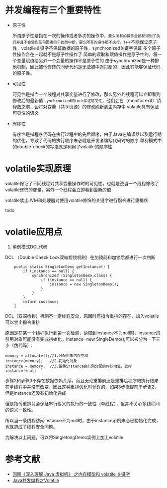 # 并发编程有三个重要特性

- 原子性
 
	所谓原子性是指在一次的操作或者多次的操作中，`要么所有的操作全部都得到了执行并且不会受到任何因素的干扰而中断，要么所有的操作都不执行`。i++不能保证原子性，volatile关键字不保证数据的原子性，synchronized关键字保证
多个原子性操作合在一起就不是原子性操作了
简单的读取和赋值操作是原子性的，将一个变量赋值给另外一个变量的操作不是原子性的
由于synchronized是一种排他机制，因此被他修饰的同步代码是无法被中途打断的，因此其能够保证代码的原子性。
- 可见性

	可见性是指当一个线程对共享变量进行了修改，那么另外的线程可以立即看到修改后的最新值
`synchronized和Lock保证可见性`，他们会在（monitor exit）锁释放之前，会将对变量（共享资源）的修改刷新到主内存中
volatile具有保证可见性的语义

- 有序性

	有序性是指程序代码在执行过程中的先后顺序，由于Java在编译器以及运行期的优化，导致了代码的执行顺序未必就是开发者编写代码时的顺序
单利模式中的double-check的写法就是利用了volatile的顺序性

# volatile实现原理

volatile保证了不同线程对共享变量操作时的可见性，也就是说当一个线程修改了volatile修饰的变量，另外一个线程会立即看到最新的值

volatile禁止JVM和处理器对使用volatile修饰的关键字进行指令进行重排序


todo


# volatile应用点

1. 单例模式DCL代码

DCL （Double Check Lock双端检锁机制）在加锁前和加锁后都进行一次判断

```
    public static SingletonDemo getInstance() {
        if (instance == null) {
            synchronized (SingletonDemo.class) {
                if (instance == null) {
                    instance = new SingletonDemo();
                }
            }
        }
        return instance;
    }

```

DCL（双端检锁）机制不一定线程安全，原因时有指令重排的存在，加入volatile可以禁止指令重排

原因是在某一个线程执行到第一次检测，读取到instance不为null时，instance的引用对象可能没有完成初始化。instance=new SingleDemo();可以被分为一下三步（伪代码）：

```
memory = allocate();//1.分配对象内存空间
instance(memory);	//2.初始化对象
instance = memory;	//3.设置instance执行刚分配的内存地址，此时instance!=null

```

步骤2和步骤3不存在数据依赖关系，而且无论重排前还是重排后程序的执行结果在单线程中并没有改变，因此这种重排优化时允许的，如果3步骤提前于步骤2，但是instance还没有初始化完成

但是指令重排只会保证串行语义的执行的一致性（单线程），但并不关心多线程间的语义一致性。

所以当一条线程访问instance不为null时，由于instance示例未必已初始化完成，也就造成了线程安全问题。

为解决以上问题，可以将SingletongDemo实例上加上volatile



# 参考文献

- [回顾《深入理解 Java 虚拟机》 之内存模型和 volatile 关键字](https://chenjiayang.me/2019/02/12/jvm-java-volatile/)
- [Java并发编程之Volatile](https://www.jianshu.com/p/e34469924714)